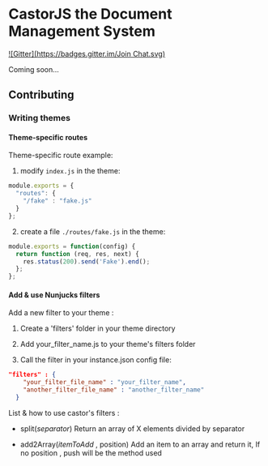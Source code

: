 # CastorJS the Document Management System
[![Gitter](https://badges.gitter.im/Join Chat.svg)](https://gitter.im/castorjs/castor-core?utm_source=badge&utm_medium=badge&utm_campaign=pr-badge&utm_content=badge)

Coming soon...

## Contributing

### Writing themes

#### Theme-specific routes

Theme-specific route example:

1. modify `index.js` in the theme:
```javascript
module.exports = { 
  "routes": {
    "/fake" : "fake.js"
  }
};
```
2. create a file `./routes/fake.js` in the theme:
```javascript
module.exports = function(config) {
  return function (req, res, next) {
    res.status(200).send('Fake').end();
  };
};
```

#### Add & use Nunjucks filters

Add a new filter to your theme :

1. Create a 'filters' folder in your theme directory

2. Add your_filter_name.js to your theme's filters folder

3. Call the filter in your instance.json config file:
```json
"filters" : {
    "your_filter_file_name" : "your_filter_name",
    "another_filter_file_name" : "another_filter_name"
  }
```
List & how to use castor's filters :

* split(*separator*)
	Return an array of X elements divided by separator

* add2Array(*itemToAdd* , position)
	Add an item to an array and return it,
	If no position , push will be the method used


